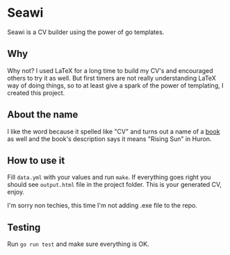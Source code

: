 # Seawi

Seawi is a CV builder using the power of go templates.

## Why

Why not? I used LaTeX for a long time to build my CV's and encouraged others to try it as well. But first timers are not really understanding LaTeX way of doing things, so to at least give a spark of the power of templating, I created this project.

## About the name

I like the word because it spelled like "CV" and turns out a name of a [book](https://www.amazon.com.tr/Seawi-Soleil-Levant-Naciente-Nascente/dp/1935084399) as well and the book's description says it means "Rising Sun" in Huron.

## How to use it

Fill `data.yml` with your values and run `make`. If everything goes right you should see `output.html` file in the project folder. This is your generated CV, enjoy.

I'm sorry non techies, this time I'm not adding .exe file to the repo.

## Testing

Run `go run test` and make sure everything is OK.
